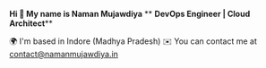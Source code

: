 **Hi 👋 My name is Naman Mujawdiya**
**
**DevOps Engineer | Cloud Architect****

🌍 I'm based in Indore (Madhya Pradesh)
✉️ You can contact me at contact@namanmujawdiya.in

